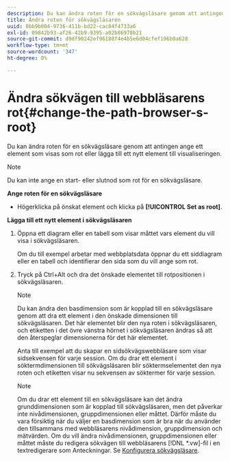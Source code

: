 ```yaml
---
description: Du kan ändra roten för en sökvägsläsare genom att antingen ange ett element som visas som rot eller lägga till ett nytt element till visualiseringen.
title: Ändra roten för sökvägsläsaren
uuid: 0bb9b004-9736-411b-bd22-cac04f4733a6
exl-id: 09842b93-af26-42b9-9395-a02b86978b21
source-git-commit: d9df90242ef96188f4e4b5e6d04cfef196b0a628
workflow-type: tm+mt
source-wordcount: '347'
ht-degree: 0%

---
```


# Ändra sökvägen till webbläsarens rot{#change-the-path-browser-s-root}

Du kan ändra roten för en sökvägsläsare genom att antingen ange ett element som visas som rot eller lägga till ett nytt element till visualiseringen.

>[!NOTE]
>
>Du kan inte ange en start- eller slutnod som rot för en sökvägsläsare.

**Ange roten för en sökvägsläsare**

* Högerklicka på önskat element och klicka på **[!UICONTROL Set as root]**.

**Lägga till ett nytt element i sökvägsläsaren**

1. Öppna ett diagram eller en tabell som visar måttet vars element du vill visa i sökvägsläsaren.

   Om du till exempel arbetar med webbplatsdata öppnar du ett siddiagram eller en tabell och identifierar den sida som du vill ange som rot.

1. Tryck på Ctrl+Alt och dra det önskade elementet till rotpositionen i sökvägsläsaren.

   >[!NOTE]
   >
   >Du kan ändra den basdimension som är kopplad till en sökvägsläsare genom att dra ett element i den önskade dimensionen till sökvägsläsaren. Det här elementet blir den nya roten i sökvägsläsaren, och etiketten i det övre vänstra hörnet i sökvägsläsaren ändras så att den återspeglar dimensionerna för det här elementet.

   Anta till exempel att du skapar en sidsökvägswebbläsare som visar sidsekvensen för varje session. Om du drar ett element i söktermdimensionen till sökvägsläsaren blir söktermselementet den nya roten och etiketten visar nu sekvensen av söktermer för varje session.

   >[!NOTE]
   >
   >Om du drar ett element till en sökvägsläsare kan det ändra grunddimensionen som är kopplad till sökvägsläsaren, men det påverkar inte nivådimensionen, gruppdimensionen eller måttet. Därför måste du vara försiktig när du väljer en basdimension som är bra när du använder den tillsammans med webbläsarens nivådimension, gruppdimension och mätvärden. Om du vill ändra nivådimensionen, gruppdimensionen eller måttet måste du redigera sökvägen till webbläsarens [!DNL *.vw]-fil i en textredigerare som Anteckningar. Se [Konfigurera sökvägsläsare](../../../../home/c-get-started/c-intf-anlys-ftrs/t-config-path-brwsr.md#task-bbb3ddaa140a414f984b697c2b8202a3).
